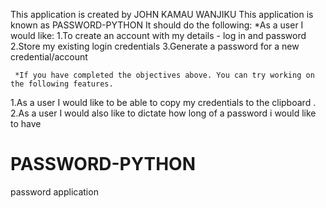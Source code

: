 This application is created by JOHN KAMAU WANJIKU
This application is known as PASSWORD-PYTHON
It should do the following:
     *As a user I would like:
1.To create an account with my details - log in and password
2.Store my existing login credentials
3.Generate a password for a new credential/account

     *If you have completed the objectives above. You can try working on the following features.
1.As a user I would like to be able to copy my credentials to the clipboard .
2.As a user I would also like to dictate how long of a password i would like to have

# PASSWORD-PYTHON
password application
